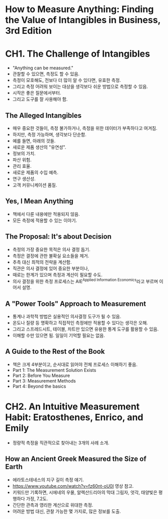 
# How to Measure Anything: Finding the Value of Intangibles in Business, 3rd Edition

# CH1. The Challenge of Intangibles

- "Anything can be measured."
- 관찰할 수 있으면, 측정도 할 수 있음.
- 측정이 모호해도, 전보다 더 많이 알 수 있다면, 유효한 측정.
- 그리고 측정 어려워 보이는 대상을 생각보다 쉬운 방법으로 측정할 수 있음.
- 시작은 좋은 질문에서부터.
- 그리고 도구를 잘 사용해야 함.

## The Alleged Intangibles

- 매우 중요한 것들이, 측정 불가하거나, 측정을 위한 데이터가 부족하다고 여겨짐.
- 하지만, 측정 가능하며, 생각보다 단순함.
- 예를 들면, 아래의 것들.
- 새로운 제품 생산의 "유연성".
- 정보의 가치.
- 파산 위험.
- 관리 효율.
- 새로운 제품의 수입 예측.
- 연구 생산성.
- 고객 커뮤니케이션 품질.

## Yes, I Mean Anything

- 책에서 다룬 내용에만 적용되지 않음.
- 모든 측정에 적용할 수 있는 이야기.

## The Proposal: It's about Decision

- 측정의 가장 중요한 목적은 의사 결정 돕기.
- 측정은 결정에 관한 불확실 요소들을 제거.
- 추측 대신 최적의 전략을 계산함.
- 직관은 의사 결정에 있어 중요한 부분이나,
- 때로는 한계가 있으며 측정과 계산이 필요할 수도.
- 의사 결정을 위한 측정 프로세스는 AIE<sup>Applied Information Economics</sup>라고 부르며 이어서 설명.

## A "Power Tools" Approach to Measurement

- 통계나 과학적 방법은 실용적인 의사결정 도구가 될 수 있음.
- 온도나 질량 등 명확하고 직접적인 측정에만 적용할 수 있다는 생각은 오해.
- 그리고 스프레드시트, 테이블, 차트만 있으면 유용한 통계 도구를 활용할 수 있음.
- 이해할 수만 있으면 됨. 일일이 기억할 필요는 없음.

## A Guide to the Rest of the Book

- 책은 크게 4부분이고, 순서대로 읽어야 전체 프로세스 이해하기 좋음.
- Part 1: The Measurement Solution Exists
- Part 2: Before You Measure
- Part 3: Measurement Methods
- Part 4: Beyond the basics

# CH2. An Intuitive Measurement Habit: Eratosthenes, Enrico, and Emily

- 정량적 측정을 직관적으로 찾아내는 3개의 사례 소개.

## How an Ancient Greek Measured the Size of Earth

- 에라토스테네스의 지구 길이 측정 얘기.
- https://www.youtube.com/watch?v=fz60nt-oU0I 영상 참고.
- 키워드만 기록하면, 시에네의 우물, 알렉산드리아의 막대 그림자, 엇각, 태양빛은 평행하다 가정, 7.2도.
- 간단한 관측과 영리한 계산으로 위대한 측정.
- 어려운 방법 대신, 관찰 가능한 몇 가지로, 많은 정보를 도출.
